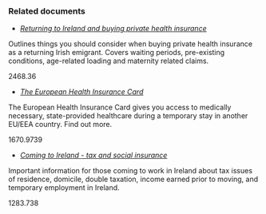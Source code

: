 ###  Related documents

  * [ _Returning to Ireland and buying private health insurance_ ](/en/returning-to-ireland/looking-after-your-health/returning-to-ireland-and-buying-private-health-insurance/)

Outlines things you should consider when buying private health insurance as a
returning Irish emigrant. Covers waiting periods, pre-existing conditions,
age-related loading and maternity related claims.

2468.36

  * [ _The European Health Insurance Card_ ](/en/travel-and-recreation/travel-abroad/european-health-insurance-card/)

The European Health Insurance Card gives you access to medically necessary,
state-provided healthcare during a temporary stay in another EU/EEA country.
Find out more.

1670.9739

  * [ _Coming to Ireland - tax and social insurance_ ](/en/moving-country/working-in-ireland/migrant-workers/coming-to-ie-tax/)

Important information for those coming to work in Ireland about tax issues of
residence, domicile, double taxation, income earned prior to moving, and
temporary employment in Ireland.

1283.738
